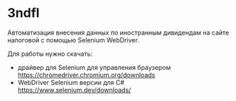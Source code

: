# 3ndfl
Автоматизация внесения данных по иностранным дивидендам на сайте налоговой с помощью Selenium WebDriver.

Для работы нужно скачать:

* драйвер для Selenium для управления браузером https://chromedriver.chromium.org/downloads
* WebDriver Selenium версии для C# https://www.selenium.dev/downloads/